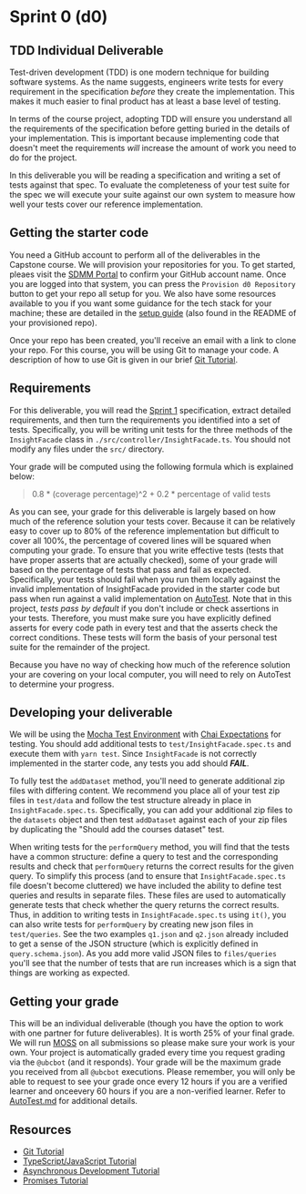 # Sprint 0 (d0)

## TDD Individual Deliverable

Test-driven development (TDD) is one modern technique for building software systems. As the name suggests, engineers write tests for every requirement in the specification _before_ they create the implementation. This makes it much easier to final product has at least a base level of testing.

In terms of the course project, adopting TDD will ensure you understand all the requirements of the specification before getting buried in the details of your implementation. This is important because implementing code that doesn't meet the requirements _will_ increase the amount of work you need to do for the project.

In this deliverable you will be reading a specification and writing a set of tests against that spec. To evaluate the completeness of your test suite for the spec we will execute your suite against our own system to measure how well your tests cover our reference implementation.

## Getting the starter code

You need a GitHub account to perform all of the deliverables in the Capstone course. We will provision your repositories for you. To get started, pleaes visit the [SDMM Portal](https://sdmm.cs.ubc.ca) to confirm your GitHub account name. Once you are logged into that system, you can press the `Provision d0 Repository` button to get your repo all setup for you. We also have some resources available to you if you want some guidance for the tech stack for your machine; these are detailed in the [setup guide](../resources/setup.md) (also found in the README of your provisioned repo).

Once your repo has been created, you'll receive an email with a link to clone your repo. For this course, you will be using Git to manage your code. A description of how to use Git is given in our brief [Git Tutorial](../resources/git.md).

## Requirements

For this deliverable, you will read the [Sprint 1](Sprint1.md) specification, extract detailed requirements, and then turn the requirements you identified into a set of tests. Specifically, you will be writing unit tests for the three methods of the `InsightFacade` class in `./src/controller/InsightFacade.ts`. You should not modify any files under the `src/` directory.

Your grade will be computed using the following formula which is explained below:
> 0.8 * (coverage percentage)^2 + 0.2 * percentage of valid tests

As you can see, your grade for this deliverable is largely based on how much of the reference solution your tests cover. Because it can be relatively easy to cover up to 80% of the reference implementation but difficult to cover all 100%, the percentage of covered lines will be squared when computing your grade. To ensure that you write effective tests (tests that have proper asserts that are actually checked), some of your grade will based on the percentage of tests that pass and fail as expected. Specifically, your tests should fail when you run them locally against the invalid implementation of InsightFacade provided in the starter code but pass when run against a valid implementation on [AutoTest](AutoTest.md). Note that in this project, _tests pass by default_ if you don't include or check assertions in your tests. Therefore, you must make sure you have explicitly defined asserts for every code path in every test and that the asserts check the correct conditions. These tests will form the basis of your personal test suite for the remainder of the project.

Because you have no way of checking how much of the reference solution your are covering on your local computer, you will need to rely on AutoTest to determine your progress.

## Developing your deliverable

We will be using the [Mocha Test Environment](https://mochajs.org/) with [Chai Expectations](http://chaijs.com/api/bdd/) for testing. You should add additional tests to `test/InsightFacade.spec.ts` and execute them with `yarn test`. Since `InsightFacade` is not correctly implemented in the starter code, any tests you add should **_FAIL_**.

To fully test the `addDataset` method, you'll need to generate additional zip files with differing content.
We recommend you place all of your test zip files in `test/data` and follow the test structure already in place in `InsightFacade.spec.ts`.
Specifically, you can add your additional zip files to the `datasets` object and then test `addDataset` against each of your zip files by duplicating the "Should add the courses dataset" test.

When writing tests for the `performQuery` method, you will find that the tests have a common structure: define a query to test and the corresponding results and check that `performQuery` returns the correct results for the given query.
To simplify this process (and to ensure that `InsightFacade.spec.ts` file doesn't become cluttered) we have included the ability to define test queries and results in separate files.
These files are used to automatically generate tests that check whether the query returns the correct results.
Thus, in addition to writing tests in `InsightFacade.spec.ts` using `it()`, you can also write tests for `performQuery` by creating new json files in `test/queries`.
See the two examples `q1.json` and `q2.json` already included to get a sense of the JSON structure (which is explicitly defined in `query.schema.json`).
As you add more valid JSON files to `files/queries` you'll see that the number of tests that are run increases which is a sign that things are working as expected.

## Getting your grade

This will be an individual deliverable (though you have the option to work with one partner for future deliverables). It is worth 25% of your final grade. We will run [MOSS](https://theory.stanford.edu/~aiken/moss/) on all submissions so please make sure your work is your own. Your project is automatically graded every time you request grading via the `@ubcbot` (and it responds). Your grade will be the maximum grade you received from all `@ubcbot` executions. Please remember, you will only be able to request to see your grade once every 12 hours if you are a verified learner and onceevery 60 hours if you are a non-verified learner. Refer to [AutoTest.md](AutoTest.md) for additional details.

## Resources

- [Git Tutorial](../resources/git.md)
- [TypeScript/JavaScript Tutorial](../resources/typescript.md)
- [Asynchronous Development Tutorial](../resources/async.md)
- [Promises Tutorial](../resources/promises.md)

